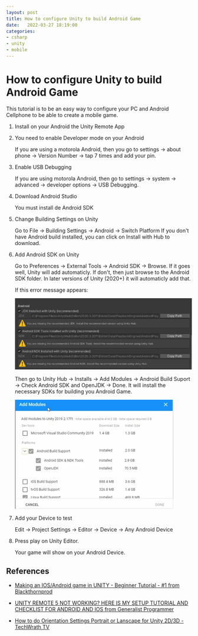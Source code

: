 ```yaml
---
layout: post
title: How to configure Unity to build Android Game
date:   2022-03-27 18:19:00
categories: 
- csharp
- unity
- mobile
---
```


# How to configure Unity to build Android Game

This tutorial is to be an easy way to configure your PC and Android Cellphone to be able to create a mobile game.

1. Install on your Android the Unity Remote App
1. You need to enable Developer mode on your Android
   
    If you are using a motorola Android, then you go to settings -> about phone -> Version Number -> tap 7 times and add your pin.

1. Enable USB Debugging
   
    If you are using motorola Android, then go to settings -> system -> advanced -> developer options -> USB Debugging.

1. Download Android Studio

    You must install de Android SDK

1. Change Building Settings on Unity

    Go to File -> Building Settings -> Android -> Switch Platform
    If you don't have Android build installed, you can click on Install with Hub to download.

1. Add Android SDK on Unity

    Go to Preferences -> External Tools -> Android SDK -> Browse.
    If it goes well, Unity will add automaticly. If don't, then just browse to the Android SDK folder. In later versions of Unity (2020+) it will automaticly add that.

    If this error message appears:
    
    ![Android SDK missing](/assets/images/unity-preferences-android-sdk.png)

    Then go to Unity Hub -> Installs -> Add Modules -> Android Build Suport -> Check Android SDK and OpenJDK -> Done. It will install the necessary SDKs for building you Android Game.

    ![Android Build Suport on Unity Hub](/assets/images/android-build-suport-unity-hub.png)

1. Add your Device to test

    Edit -> Project Settings -> Editor -> Device -> Any Android Device

1. Press play on Unity Editor.

    Your game will show on your Android Device.

## References

- [Making an IOS/Android game in UNITY - Beginner Tutorial - #1
 from Blackthornprod](https://www.youtube.com/watch?v=CGleQZVgdN4&ab_channel=Blackthornprod)

 - [UNITY REMOTE 5 NOT WORKING? HERE IS MY SETUP TUTORIAL AND CHECKLIST FOR ANDROID AND IOS from Generalist Programmer](https://www.youtube.com/watch?v=L6CkG2sgupA&ab_channel=GeneralistProgrammer)

- [How to do Orientation Settings Portrait or Lanscape for Unity 2D/3D - TechWrath TV](https://www.youtube.com/watch?v=ngXIBAhx_z8&ab_channel=TechWrathTV)